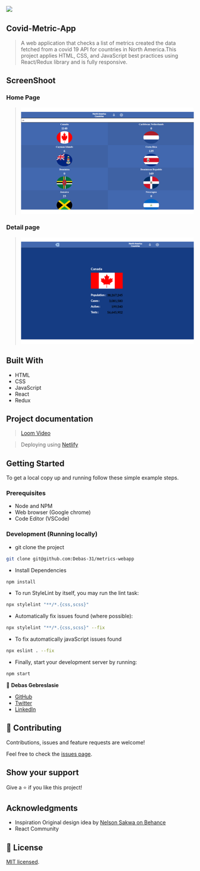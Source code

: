 ![](https://img.shields.io/badge/Microverse-blueviolet)

## Covid-Metric-App 

> A web application that checks a list of metrics created the data fetched from a covid 19 API for countries in North America.This project applies HTML, CSS, and JavaScript best practices using React/Redux library and is fully responsive.


## ScreenShoot
### Home Page
 > ![screenshot](./image/HomePage.png)
### Detail page
 >![screenshot](./image/DetailPage.png)
## Built With

- HTML
- CSS 
- JavaScript 
- React
- Redux

## Project documentation
>[Loom Video](https://loom.com/share/ebe8091ffee842d38ef7e2b62f037989)

>Deploying using [Netlify](https://covid-19-metrics-webapp.netlify.app/)
  
## Getting Started

To get a local copy up and running follow these simple example steps.

### Prerequisites

- Node and NPM
- Web browser (Google chrome)
- Code Editor (VSCode)

### Development (Running locally)

- git clone the project

```bash 
git clone git@github.com:Debas-31/metrics-webapp
```

- Install Dependencies

```bash
npm install
```

- To run StyleLint by itself, you may run the lint task:

```bash
npx stylelint "**/*.{css,scss}"
```

- Automatically fix issues found (where possible):

```bash
npx stylelint "**/*.{css,scss}" --fix
```
- To fix automatically javaScript issues found
```bash
npx eslint . --fix
```

- Finally, start your development server by running:

```bash
npm start
```

👤 **Debas Gebreslasie**

- [GitHub](https://github.com/Debas-31)
- [Twitter](https://twitter.com/DEBSH76956492)
- [LinkedIn](https://www.linkedin.com/in/debas-gebrengus)

## 🤝 Contributing

Contributions, issues and feature requests are welcome!

Feel free to check the [issues page](https://github.com/Debas-31/metrics-webapp/issues).

## Show your support

Give a ⭐️ if you like this project!

## Acknowledgments

- Inspiration Original design idea by [Nelson Sakwa on Behance](https://www.behance.net/gallery/31579789/Ballhead-App-%28Free-PSDs%29)
- React Community 

## 📝 License

[MIT licensed](https://github.com/Debas-31/metrics-webapp/blob/dev/MIT.md).